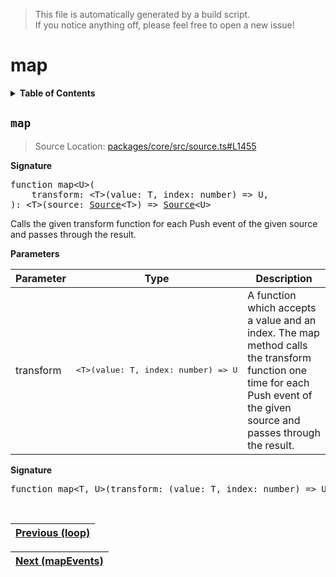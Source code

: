 > This file is automatically generated by a build script.<br>If you notice anything off, please feel free to open a new issue!

# map

<details><summary><b>Table of Contents</b></summary><br>

1. [<code>map</code>](#map)</details>

## <a name="map"></a><code>map</code>

> Source Location: [packages\/core\/src\/source.ts#L1455](..\/..\/packages\/core\/src\/source.ts#L1455)

<b>Signature</b>

<pre>function map&lt;U&gt;(<br>    transform: &lt;T&gt;(value: T, index: number) =&gt; U,<br>): &lt;T&gt;(source: <a href="../01-api-basics/03-Source.md#Source-Interface">Source</a>&lt;T&gt;) =&gt; <a href="../01-api-basics/03-Source.md#Source-Interface">Source</a>&lt;U&gt;</pre>

Calls the given transform function for each Push event of the given source and passes through the result.

<b>Parameters</b>

| Parameter | Type | Description |
| --- | --- | --- |
| transform | <pre lang="ts">&lt;T&gt;(value: T, index: number) =&gt; U</pre> | A function which accepts a value and an index. The map method calls the transform function one time for each Push event of the given source and passes through the result. |

<b>Signature</b>

<pre>function map&lt;T, U&gt;(transform: (value: T, index: number) =&gt; U): <a href="../01-api-basics/04-Operator.md#Operator">Operator</a>&lt;T, U&gt;</pre><br>

| [Previous \(loop\)](035-loop.md#readme) |
| --- |

<div align="right">

| [Next \(mapEvents\)](037-mapEvents.md#readme) |
| --- |
</div>
